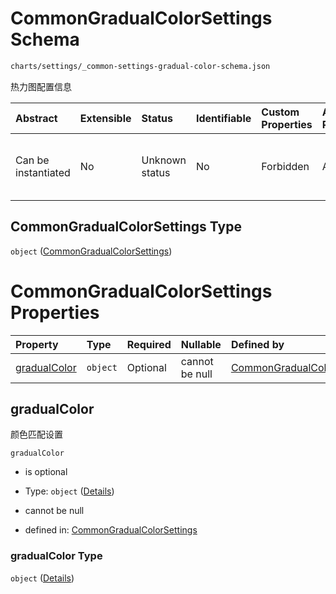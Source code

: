 # CommonGradualColorSettings Schema

```txt
charts/settings/_common-settings-gradual-color-schema.json
```

热力图配置信息

| Abstract            | Extensible | Status         | Identifiable | Custom Properties | Additional Properties | Access Restrictions | Defined In                                                                                                                              |
| :------------------ | :--------- | :------------- | :----------- | :---------------- | :-------------------- | :------------------ | :-------------------------------------------------------------------------------------------------------------------------------------- |
| Can be instantiated | No         | Unknown status | No           | Forbidden         | Allowed               | none                | [\_common-settings-gradual-color-schema.json](../out/charts/settings/_common-settings-gradual-color-schema.json "open original schema") |

## CommonGradualColorSettings Type

`object` ([CommonGradualColorSettings](_common-settings-gradual-color-schema.md))

# CommonGradualColorSettings Properties

| Property                      | Type     | Required | Nullable       | Defined by                                                                                                                                                                           |
| :---------------------------- | :------- | :------- | :------------- | :----------------------------------------------------------------------------------------------------------------------------------------------------------------------------------- |
| [gradualColor](#gradualcolor) | `object` | Optional | cannot be null | [CommonGradualColorSettings](_common-settings-gradual-color-schema-properties-gradualcolor.md "charts/settings/_common-settings-gradual-color-schema.json#/properties/gradualColor") |

## gradualColor

颜色匹配设置

`gradualColor`

* is optional

* Type: `object` ([Details](_common-settings-gradual-color-schema-properties-gradualcolor.md))

* cannot be null

* defined in: [CommonGradualColorSettings](_common-settings-gradual-color-schema-properties-gradualcolor.md "charts/settings/_common-settings-gradual-color-schema.json#/properties/gradualColor")

### gradualColor Type

`object` ([Details](_common-settings-gradual-color-schema-properties-gradualcolor.md))
